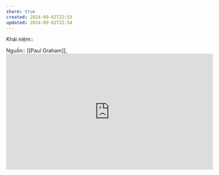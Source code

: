 ```yaml
---
share: true
created: 2024-09-02T22:53
updated: 2024-09-02T22:54
---
```

Khái niệm:: 

Nguồn:: [[Paul Graham]], <iframe width="560" height="315" src="https://www.youtube.com/embed/Ci9L6zVbwnA?si=lOjY-bJS3UTCx7bA&amp;start=490" title="YouTube video player" frameborder="0" allow="accelerometer; autoplay; clipboard-write; encrypted-media; gyroscope; picture-in-picture; web-share" referrerpolicy="strict-origin-when-cross-origin" allowfullscreen></iframe>